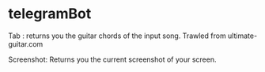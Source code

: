 # telegramBot

Tab <song name>: returns you the guitar chords of the input song. Trawled from ultimate-guitar.com

Screenshot: Returns you the current screenshot of your screen.
